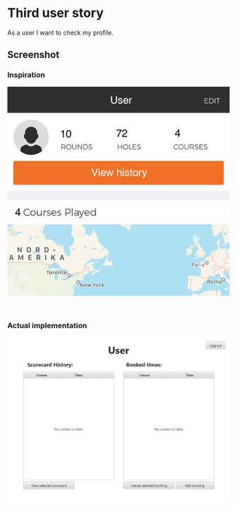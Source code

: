 # Third user story
As a user I want to check my profile.

## Screenshot
### **Inspiration**
![Profile](img/img_3.jpg "Profile")

<br/>

### **Actual implementation**
![ProfileApp](img/img_3_app.jpg "ProfileApp")
